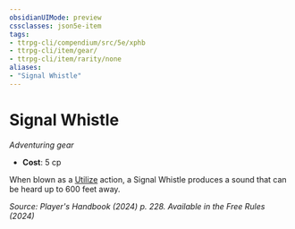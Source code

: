 ```yaml
---
obsidianUIMode: preview
cssclasses: json5e-item
tags:
- ttrpg-cli/compendium/src/5e/xphb
- ttrpg-cli/item/gear/
- ttrpg-cli/item/rarity/none
aliases: 
- "Signal Whistle"
---
```

# Signal Whistle
*Adventuring gear*  


- **Cost**: 5 cp

When blown as a [Utilize](Misc%20Files/CLI/rules/actions.md#Utilize) action, a Signal Whistle produces a sound that can be heard up to 600 feet away.

*Source: Player's Handbook (2024) p. 228. Available in the Free Rules (2024)*